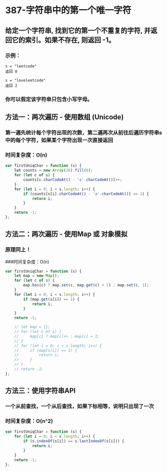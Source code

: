 # 387-字符串中的第一个唯一字符

## 给定一个字符串, 找到它的第一个不重复的字符, 并返回它的索引。如果不存在, 则返回 -1。

### 示例：

```
s = "leetcode"
返回 0

s = "loveleetcode"
返回 2
```

### 你可以假定该字符串只包含小写字母。



## 方法一：两次遍历 - 使用数组 (Unicode)

### 第一遍先统计每个字符出现的次数，第二遍再次从前往后遍历字符串s中的每个字符，如果某个字符出现一次直接返回

### 时间复杂度：O(n)

```js
var firstUniqChar = function (s) {
    let counts = new Array(26).fill(0);
    for (let c of s) {
        counts[c.charCodeAt() - 'a'.charCodeAt()]++;
    }
    for (let i = 0; i < s.length; i++) {
        if (counts[s[i].charCodeAt() - 'a'.charCodeAt()] == 1) {
            return i;
        }
    }
    return -1;
};
```



## 方法二：两次遍历 - 使用Map 或 对象模拟

### 原理同上！

###时间复杂度：O(n)

```js
var firstUniqChar = function (s) {
    let map = new Map();
    for (let c of s) {
        map.has(c) ? map.set(c, map.get(c) + 1) : map.set(c, 1);
    }
    for (let i = 0; i < s.length; i++) {
        if (map.get(s[i]) == 1) {
            return i;
        }
    }
    return -1;

    // let map = {};
    // for (let c of s) {
    //     map[c] ? map[c]++ : map[c] = 1;
    // }
    // for (let i = 0; i < s.length; i++) {
    //     if (map[s[i]] == 1) {
    //         return i;
    //     }
    // }
    // return -1;
};
```



## 方法三：使用字符串API

### 一个从前查找，一个从后查找，如果下标相等，说明只出现了一次

### 时间复杂度：O(n^2)

```js
var firstUniqChar = function (s) {
    for (let i = 0; i < s.length; i++) {
        if (s.indexOf(s[i]) == s.lastIndexOf(s[i])) {
            return i;
        }
    }
    return -1;
};
```

